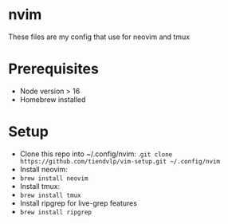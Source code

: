 # nvim
These files are my config that use for neovim and tmux

# Prerequisites
  - Node version > 16
  - Homebrew installed

# Setup
- Clone this repo into ~/.config/nvim:
.`git clone https://github.com/tiendvlp/vim-setup.git ~/.config/nvim`
- Install neovim:
- `brew install neovim`
- Install tmux:
- `brew install tmux`
- Install ripgrep for live-grep features
- `brew install ripgrep`
